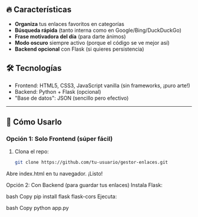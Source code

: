 
## 🔥 Características
- **Organiza** tus enlaces favoritos en categorías
- **Búsqueda rápida** (tanto interna como en Google/Bing/DuckDuckGo)
- **Frase motivadora del día** (para darte ánimos)
- **Modo oscuro** siempre activo (porque el código se ve mejor así)
- **Backend opcional** con Flask (si quieres persistencia)

## 🛠️ Tecnologías
- Frontend: HTML5, CSS3, JavaScript vanilla (sin frameworks, ¡puro arte!)
- Backend: Python + Flask (opcional)
- "Base de datos": JSON (sencillo pero efectivo)

---

## 🚦 Cómo Usarlo
### Opción 1: Solo Frontend (súper fácil)
1. Clona el repo:
   ```bash
   git clone https://github.com/tu-usuario/gestor-enlaces.git
Abre index.html en tu navegador. ¡Listo!

Opción 2: Con Backend (para guardar tus enlaces)
Instala Flask:

bash
Copy
pip install flask flask-cors
Ejecuta:

bash
Copy
python app.py

